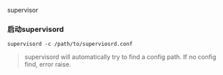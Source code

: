 supervisor
### 启动supervisord
    supervisord -c /path/to/superviosrd.conf
> supervisord will automatically try to find a config path. If no config find, error raise.

